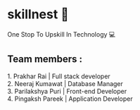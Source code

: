 # skillnest 📝
One Stop To Upskill In Technology 💻

<h2>Team members :</h2>
1. Prakhar Rai | Full stack developer
<br />
2. Neeraj Kumawat | Database Manager  
<br />
3. Parilakshya Puri | Front-end Developer
<br />
4. Pingaksh Pareek | Application Developer

